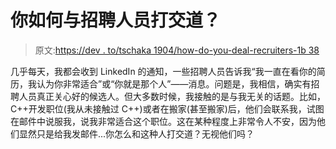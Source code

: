 # 你如何与招聘人员打交道？

> 原文:[https://dev . to/tschaka 1904/how-do-you-deal-recruiters-1b 38](https://dev.to/tschaka1904/how-do-you-deal-with-recruiters-1b38)

几乎每天，我都会收到 LinkedIn 的通知，一些招聘人员告诉我“我一直在看你的简历，我认为你非常适合”或“你就是那个人”——消息。问题是，我相信，确实有招聘人员真正关心好的候选人。但大多数时候，我接触的是与我无关的话题。比如，C++开发职位(我从未接触过 C++)或者在搬家(甚至搬家)后，他们会联系我，试图在邮件中说服我，说我非常适合这个职位。这在某种程度上非常令人不安，因为他们显然只是给我发邮件...你怎么和这种人打交道？无视他们吗？